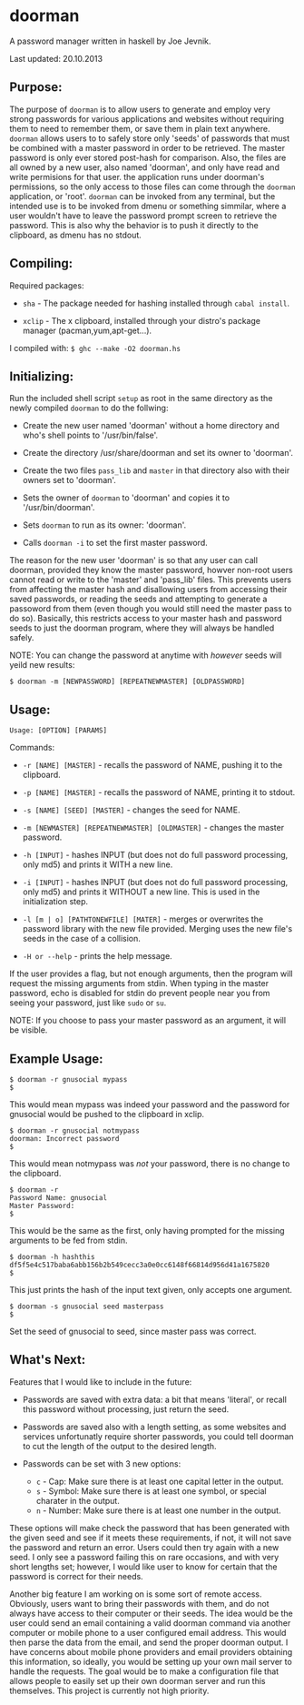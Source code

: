 doorman
=======

A password manager written in haskell by Joe Jevnik.

Last updated: 20.10.2013

Purpose:
--------

The purpose of `doorman` is to allow users to generate and employ very strong
passwords for various applications and websites without requiring them to need
to remember them, or save them in plain text anywhere. `doorman` allows users to
to safely store only 'seeds' of passwords that must be combined with a master
password in order to be retrieved. The master password is only ever stored
post-hash for comparison. Also, the files are all owned by a new user, also
named 'doorman', and only have read and write permisions for that user. the
application runs under doorman's permissions, so the only access to those files
can come through the `doorman` application, or 'root'. `doorman` can be invoked
from any terminal, but the intended use is to be invoked from dmenu or something
simmilar, where a user wouldn't have to leave the password prompt screen to
retrieve the password. This is also why the behavior is to push it directly to
the clipboard, as dmenu has no stdout.

Compiling:
----------

Required packages:

- `sha` - The package needed for hashing installed through `cabal install`.

- `xclip` - The x clipboard, installed through your distro's package manager
(pacman,yum,apt-get...).

I compiled with: `$ ghc --make -O2 doorman.hs`

Initializing:
-------------

Run the included shell script `setup` as root in the same directory as
the newly compiled `doorman` to do the follwing:

- Create the new user named 'doorman' without a home directory and who's shell
points to '/usr/bin/false'.

- Create the directory /usr/share/doorman and set its owner to 'doorman'.

- Create the two files `pass_lib` and `master` in that directory also with their
owners set to 'doorman'.

- Sets the owner of `doorman` to 'doorman' and copies it to '/usr/bin/doorman'.

- Sets `doorman` to run as its owner: 'doorman'.

- Calls `doorman -i` to set the first master password.


The reason for the new user 'doorman' is so that any user can call doorman,
provided they know the master password, howver non-root users cannot read or
write to the 'master' and 'pass_lib' files. This prevents users from affecting
the master hash and disallowing users from accessing their saved passwords, or
reading the seeds and attempting to generate a passoword from them (even though
you would still need the master pass to do so). Basically, this restricts access
to your master hash and password seeds to just the doorman program, where they
will always be handled safely.

NOTE: You can change the password at anytime with _however_ seeds will yeild new
results:

    $ doorman -m [NEWPASSWORD] [REPEATNEWMASTER] [OLDPASSWORD]


Usage:
------

`Usage: [OPTION] [PARAMS]`

Commands:

- `-r [NAME] [MASTER]` - recalls the password of NAME, pushing it to the
clipboard.

- `-p [NAME] [MASTER]` - recalls the password of NAME, printing it to stdout.

- `-s [NAME] [SEED] [MASTER]` - changes the seed for NAME.

- `-m [NEWMASTER] [REPEATNEWMASTER] [OLDMASTER]` - changes the master password.

- `-h [INPUT]` - hashes INPUT (but does not do full password processing, only
md5) and prints it WITH a new line.

- `-i [INPUT]` - hashes INPUT (but does not do full password processing, only
md5) and prints it WITHOUT a new line. This is used in the initialization step.

- `-l [m | o] [PATHTONEWFILE] [MATER]` - merges or overwrites the password
library with the new file provided. Merging uses the new file's seeds in the
case of a collision.

-  `-H or --help` - prints the help message.

If the user provides a flag, but not enough arguments, then the program will
request the missing arguments from stdin. When typing in the master password,
echo is disabled for stdin do prevent people near you from seeing your password,
just like `sudo` or `su`.

NOTE: If you choose to pass your master password as
an argument, it will be visible.


Example Usage:
--------------

    $ doorman -r gnusocial mypass
	$

This would mean mypass was indeed your password and the password for gnusocial
would be pushed to the clipboard in xclip.

    $ doorman -r gnusocial notmypass
	doorman: Incorrect password
	$

This would mean notmypass was _not_ your password, there is no change to the
clipboard.

    $ doorman -r
	Password Name: gnusocial
	Master Password:
	$

This would be the same as the first, only having prompted for the missing
arguments to be fed from stdin.

    $ doorman -h hashthis
	df5f5e4c517baba6abb156b2b549cecc3a0e0cc6148f66814d956d41a1675820
	$

This just prints the hash of the input text given, only accepts one argument.

    $ doorman -s gnusocial seed masterpass
	$

Set the seed of gnusocial to seed, since master pass was correct.


What's Next:
------------

Features that I would like to include in the future:

- Passwords are saved with extra data: a bit that means 'literal', or recall
this password without processing, just return the seed.

- Passwords are saved also with a length setting, as some websites and services
unfortunatly require shorter passwords, you could tell doorman to cut the length
of the output to the desired length.

- Passwords can be set with 3 new options:
  - `c` - Cap: Make sure there is at least one capital letter in the output.
  - `s` - Symbol: Make sure there is at least one symbol, or special charater in
	the output.
  - `n` - Number: Make sure there is at least one number in the output.

These options will make check the password that has been generated with the
given seed and see if it meets these requirements, if not, it will not save the
password and return an error. Users could then try again with a new seed. I only
see a password failing this on rare occasions, and with very short lengths set;
however, I would like user to know for certain that the password is correct for
their needs.

Another big feature I am working on is some sort of remote access. Obviously,
users want to bring their passwords with them, and do not always have access to
their computer or their seeds. The idea would be the user could send an email
containing a valid doorman command via another computer or mobile phone to a
user configured email address. This would then parse the data from the email,
and send the proper doorman output. I have concerns about mobile phone providers
and email providers obtaining this information, so ideally, you would be setting
up your own mail server to handle the requests. The goal would be to make a
configuration file that allows people to easily set up their own doorman server
and run this themselves. This project is currently not high priority.
